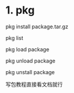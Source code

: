 # 1. pkg





pkg install package.tar.gz

pkg list

pkg load package

pkg unload package

pkg unstall package


写包教程直接看文档就行















































































































